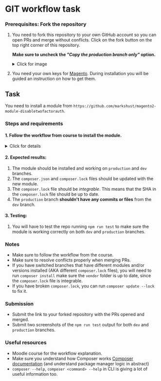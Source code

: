 # GIT workflow task

### Prerequisites: Fork the repository
1. You need to fork this repository to your own GitHub account so you can open PRs and merge without conflicts. Click on the fork button on the top right corner of this repository.

   **Make sure to uncheck the *"Copy the production branch only"* option.**
   <details>
      <summary>Click for image</summary>
   <img src="git-test/creating-a-fork.png" alt="fork" />
   </details>

2. You need your own keys for [Magento](repo.magento.com). During installation you will be guided an instruction on how to get them.

## Task
You need to install a module from `https://github.com/markshust/magento2-module-disabletwofactorauth`.

### Steps and requirements
#### 1. Follow the workflow from course to install the module.
<details>
   <summary>Click for details</summary>

   1. **Clone** this repo and setup Magento by running `npm install` and `npm run start`. This is simple CMA app with sample data.
   2. Create a new branch from `production`.
   3. Install the module
   4. Commit the changes
   5. Push the changes to your forked repository
   6. Open a PR to merge the changes to the `dev` branch of your forked repository
   7. Merge the PR (you will need to resolve conflicts) to `dev` branch
   8. Open a PR to merge the changes to the `production` branch of your forked repository
   9. Merge the PR to `production` branch

   <br/>
   Image for context:
   <img src="git-test/git-workflow.png" alt="workflow" />
   </details>

#### 2. Expected results:
   1. The module should be installed and working on `production` and `dev` branches.
   2. The `composer.json` and `composer.lock` files should be updated with the new module.
   3. The `composer.lock` file should be *integrable*. This means that the SHA in the `composer.lock` file should be up to date.
   4. The `production` branch **shouldn't have any commits or files** from the `dev` branch.

#### 3. Testing:
   1. You will have to test the repo running `npm run test` to make sure the module is working correctly on both `dev` and `production` branches.

### Notes
- Make sure to follow the workflow from the course.
- Make sure to resolve conflicts properly when merging PRs.
- If you have switched branches that have different modules and/or versions installed (AKA different `composer.lock` files), you will need to run `composer install` make sure the `vendor` folder is up to date, since the `composer.lock` file is integrable.
- If you have broken `composer.lock`, you can run `composer update --lock` to fix it.

### Submission
- Submit the link to your forked repository with the PRs opened and merged.
- Submit two screenshots of the `npm run test` output for both `dev` and `production` branches.

### Useful resources
- Moodle course for the workflow explanation.
- Make sure you understand how Composer works [Composer documentation](https://getcomposer.org/doc/01-basic-usage.md) (and understand package manager logic in abstract)
- `composer --help`, `composer <command> --help` in CLI is giving a lot of useful information too.
